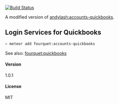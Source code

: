 [![Build Status](https://travis-ci.org/fourquet/meteor-package-accounts-quickbooks.svg)](https://travis-ci.org/fourquet/meteor-package-accounts-quickbooks)

A modified version of [andylash:accounts-quickbooks](https://github.com/andylash/accounts-quickbooks).

Login Services for Quickbooks
--
```bash
> meteor add fourquet:accounts-quickbooks
```

See also: [fourquet:quickbooks](https://github.com/fourquet/meteor-package-quickbooks)

#### Version
1.0.1

#### License
MIT
